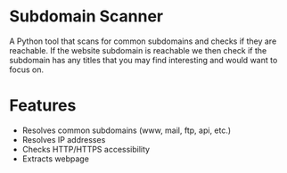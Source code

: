 # Subdomain Scanner

A Python tool that scans for common subdomains and checks if they are reachable.
If the website subdomain is reachable we then check if the subdomain has any titles
that you may find interesting and would want to focus on.

# Features
- Resolves common subdomains (www, mail, ftp, api, etc.)
- Resolves IP addresses
- Checks HTTP/HTTPS accessibility
- Extracts webpage <title> if found
  
## Requirements
- Python 3.x
- requests

## Usage
Run the scanner against a domain:
```bash
python subdomain_scanner.py example.com 
[+] Found: www.example.com -> 93.184.216.34
     Title: Example Domain

[+] Found: mail.example.com -> 93.184.216.34
     No title tag found
```
# Installation
Clone the repo and install dependencies:
```bash
git clone https://github.com/mckipfc/Subdomain_Scanner.git
cd Subdomain_Scanner
pip install -r requirements.txt
